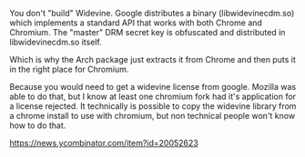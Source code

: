You don't "build" Widevine. Google distributes a binary (libwidevinecdm.so) which implements a standard API that works with both Chrome and Chromium. The "master" DRM secret key is obfuscated and distributed in libwidevinecdm.so itself.

Which is why the Arch package just extracts it from Chrome and then puts it in the right place for Chromium.

Because you would need to get a widevine license from google. Mozilla was able to do that, but I know at least one chromium fork had it's application for a license rejected. It technically is possible to copy the widevine library from a chrome install to use with chromium, but non technical people won't know how to do that.

https://news.ycombinator.com/item?id=20052623
